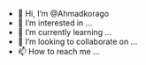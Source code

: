 - 👋 Hi, I’m @Ahmadkorago
- 👀 I’m interested in ...
- 🌱 I’m currently learning ...
- 💞️ I’m looking to collaborate on ...
- 📫 How to reach me ...

<!---
Ahmadkorago/Ahmadkorago is a ✨ special ✨ repository because its `README.md` (this file) appears on your GitHub profile.
You can click the Preview link to take a look at your changes.
--->

